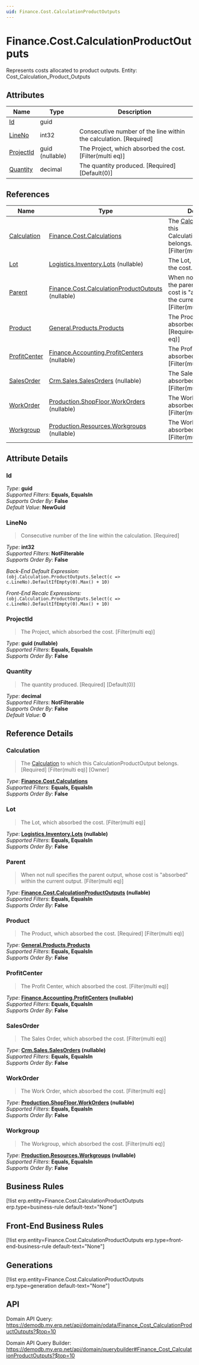 ```yaml
---
uid: Finance.Cost.CalculationProductOutputs
---
```

# Finance.Cost.CalculationProductOutputs

Represents costs allocated to product outputs. Entity: Cost_Calculation_Product_Outputs

## Attributes

| Name | Type | Description |
| ---- | ---- | --- |
| [Id](Finance.Cost.CalculationProductOutputs.md#Id) | guid |  
| [LineNo](Finance.Cost.CalculationProductOutputs.md#LineNo) | int32 | Consecutive number of the line within the calculation. [Required] 
| [ProjectId](Finance.Cost.CalculationProductOutputs.md#ProjectId) | guid (nullable) | The Project, which absorbed the cost. [Filter(multi eq)] 
| [Quantity](Finance.Cost.CalculationProductOutputs.md#Quantity) | decimal | The quantity produced. [Required] [Default(0)] 

## References

| Name | Type | Description |
| ---- | ---- | --- |
| [Calculation](Finance.Cost.CalculationProductOutputs.md#Calculation) | [Finance.Cost.Calculations](Finance.Cost.Calculations.md) | The [Calculation](Finance.Cost.CalculationProductOutputs.md#Calculation) to which this CalculationProductOutput belongs. [Required] [Filter(multi eq)] [Owner] |
| [Lot](Finance.Cost.CalculationProductOutputs.md#Lot) | [Logistics.Inventory.Lots](Logistics.Inventory.Lots.md) (nullable) | The Lot, which absorbed the cost. [Filter(multi eq)] |
| [Parent](Finance.Cost.CalculationProductOutputs.md#Parent) | [Finance.Cost.CalculationProductOutputs](Finance.Cost.CalculationProductOutputs.md) (nullable) | When not null specifies the parent output, whose cost is "absorbed" within the current output. [Filter(multi eq)] |
| [Product](Finance.Cost.CalculationProductOutputs.md#Product) | [General.Products.Products](General.Products.Products.md) | The Product, which absorbed the cost. [Required] [Filter(multi eq)] |
| [ProfitCenter](Finance.Cost.CalculationProductOutputs.md#ProfitCenter) | [Finance.Accounting.ProfitCenters](Finance.Accounting.ProfitCenters.md) (nullable) | The Profit Center, which absorbed the cost. [Filter(multi eq)] |
| [SalesOrder](Finance.Cost.CalculationProductOutputs.md#SalesOrder) | [Crm.Sales.SalesOrders](Crm.Sales.SalesOrders.md) (nullable) | The Sales Order, which absorbed the cost. [Filter(multi eq)] |
| [WorkOrder](Finance.Cost.CalculationProductOutputs.md#WorkOrder) | [Production.ShopFloor.WorkOrders](Production.ShopFloor.WorkOrders.md) (nullable) | The Work Order, which absorbed the cost. [Filter(multi eq)] |
| [Workgroup](Finance.Cost.CalculationProductOutputs.md#Workgroup) | [Production.Resources.Workgroups](Production.Resources.Workgroups.md) (nullable) | The Workgroup, which absorbed the cost. [Filter(multi eq)] |


## Attribute Details

### Id

_Type_: **guid**  
_Supported Filters_: **Equals, EqualsIn**  
_Supports Order By_: **False**  
_Default Value_: **NewGuid**  

### LineNo

> Consecutive number of the line within the calculation. [Required]

_Type_: **int32**  
_Supported Filters_: **NotFilterable**  
_Supports Order By_: **False**  

_Back-End Default Expression:_  
`(obj.Calculation.ProductOutputs.Select(c => c.LineNo).DefaultIfEmpty(0).Max() + 10)`

_Front-End Recalc Expressions:_  
`(obj.Calculation.ProductOutputs.Select(c => c.LineNo).DefaultIfEmpty(0).Max() + 10)`
### ProjectId

> The Project, which absorbed the cost. [Filter(multi eq)]

_Type_: **guid (nullable)**  
_Supported Filters_: **Equals, EqualsIn**  
_Supports Order By_: **False**  

### Quantity

> The quantity produced. [Required] [Default(0)]

_Type_: **decimal**  
_Supported Filters_: **NotFilterable**  
_Supports Order By_: **False**  
_Default Value_: **0**  


## Reference Details

### Calculation

> The [Calculation](Finance.Cost.CalculationProductOutputs.md#Calculation) to which this CalculationProductOutput belongs. [Required] [Filter(multi eq)] [Owner]

_Type_: **[Finance.Cost.Calculations](Finance.Cost.Calculations.md)**  
_Supported Filters_: **Equals, EqualsIn**  
_Supports Order By_: **False**  

### Lot

> The Lot, which absorbed the cost. [Filter(multi eq)]

_Type_: **[Logistics.Inventory.Lots](Logistics.Inventory.Lots.md) (nullable)**  
_Supported Filters_: **Equals, EqualsIn**  
_Supports Order By_: **False**  

### Parent

> When not null specifies the parent output, whose cost is "absorbed" within the current output. [Filter(multi eq)]

_Type_: **[Finance.Cost.CalculationProductOutputs](Finance.Cost.CalculationProductOutputs.md) (nullable)**  
_Supported Filters_: **Equals, EqualsIn**  
_Supports Order By_: **False**  

### Product

> The Product, which absorbed the cost. [Required] [Filter(multi eq)]

_Type_: **[General.Products.Products](General.Products.Products.md)**  
_Supported Filters_: **Equals, EqualsIn**  
_Supports Order By_: **False**  

### ProfitCenter

> The Profit Center, which absorbed the cost. [Filter(multi eq)]

_Type_: **[Finance.Accounting.ProfitCenters](Finance.Accounting.ProfitCenters.md) (nullable)**  
_Supported Filters_: **Equals, EqualsIn**  
_Supports Order By_: **False**  

### SalesOrder

> The Sales Order, which absorbed the cost. [Filter(multi eq)]

_Type_: **[Crm.Sales.SalesOrders](Crm.Sales.SalesOrders.md) (nullable)**  
_Supported Filters_: **Equals, EqualsIn**  
_Supports Order By_: **False**  

### WorkOrder

> The Work Order, which absorbed the cost. [Filter(multi eq)]

_Type_: **[Production.ShopFloor.WorkOrders](Production.ShopFloor.WorkOrders.md) (nullable)**  
_Supported Filters_: **Equals, EqualsIn**  
_Supports Order By_: **False**  

### Workgroup

> The Workgroup, which absorbed the cost. [Filter(multi eq)]

_Type_: **[Production.Resources.Workgroups](Production.Resources.Workgroups.md) (nullable)**  
_Supported Filters_: **Equals, EqualsIn**  
_Supports Order By_: **False**  



## Business Rules

[!list erp.entity=Finance.Cost.CalculationProductOutputs erp.type=business-rule default-text="None"]

## Front-End Business Rules

[!list erp.entity=Finance.Cost.CalculationProductOutputs erp.type=front-end-business-rule default-text="None"]

## Generations

[!list erp.entity=Finance.Cost.CalculationProductOutputs erp.type=generation default-text="None"]

## API

Domain API Query:
<https://demodb.my.erp.net/api/domain/odata/Finance_Cost_CalculationProductOutputs?$top=10>

Domain API Query Builder:
<https://demodb.my.erp.net/api/domain/querybuilder#Finance_Cost_CalculationProductOutputs?$top=10>

